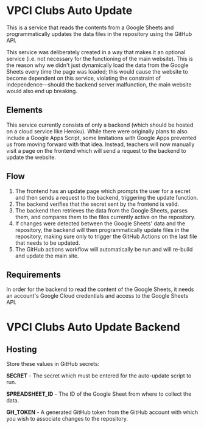 # VPCI Clubs Auto Update

This is a service that reads the contents from a Google Sheets and programmatically updates the data files in the repository using the GitHub API.

This service was deliberately created in a way that makes it an optional service (i.e. not necessary for the functioning of the main website). This is the reason why we didn't just dynamically load the data from the Google Sheets every time the page was loaded; this would cause the website to become dependent on this service, violating the constraint of independence—should the backend server malfunction, the main website would also end up breaking.

## Elements

This service currently consists of only a backend (which should be hosted on a cloud service like Heroku). While there were originally plans to also include a Google Apps Script, some limitations with Google Apps prevented us from moving forward with that idea. Instead, teachers will now manually visit a page on the frontend which will send a request to the backend to update the website.

## Flow

1. The frontend has an update page which prompts the user for a secret and then sends a request to the backend, triggering the update function.
2. The backend verifies that the secret sent by the frontend is valid.
3. The backend then retrieves the data from the Google Sheets, parses them, and compares them to the files currently active on the repository.
4. If changes were detected between the Google Sheets' data and the repository, the backend will then programmatically update files in the repository, making sure only to trigger the GitHub Actions on the last file that needs to be updated.
5. The GitHub actions workflow will automatically be run and will re-build and update the main site.

## Requirements

In order for the backend to read the content of the Google Sheets, it needs an account's Google Cloud credentials and access to the Google Sheets API.

# VPCI Clubs Auto Update Backend

## Hosting

Store these values in GitHub secrets:

**SECRET** - The secret which must be entered for the auto-update script to run.

**SPREADSHEET_ID** - The ID of the Google Sheet from where to collect the data.

**GH_TOKEN** - A generated GitHub token from the GitHub account with which you wish to associate changes to the repository.